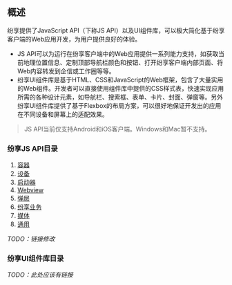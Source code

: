 ## 概述  
纷享提供了JavaScript API（下称JS API）以及UI组件库，可以极大简化基于纷享客户端的Web应用开发，为用户提供良好的体验。   
- JS API可以为运行在纷享客户端中的Web应用提供一系列能力支持，如获取当前地理位置信息、定制顶部导航栏颜色和按钮、打开纷享客户端内部页面、将Web内容转发到企信或工作圈等等。  
- 纷享UI组件库是基于HTML、CSS和JavaScript的Web框架，包含了大量实用的Web组件。开发者可以直接使用组件库中提供的CSS样式表，快速实现应用所需的各种设计元素，如导航栏、搜索框、表单、卡片、封面、弹窗等。另外纷享UI组件库提供了基于Flexbox的布局方案，可以很好地保证开发出的应用在不同设备和屏幕上的适配效果。   

> JS API当前仅支持Android和iOS客户端。Windows和Mac暂不支持。

### 纷享JS API目录  

1. [容器](http://open.fxiaoke.com)
2. [设备](http://open.fxiaoke.com)
3. [启动器](http://open.fxiaoke.com)
4. [Webview](http://open.fxiaoke.com)
5. [弹层](http://open.fxiaoke.com)
6. [纷享业务](http://open.fxiaoke.com)
7. [媒体](http://open.fxiaoke.com)
8. [通用](http://open.fxiaoke.com)

*TODO：链接修改*

### 纷享UI组件库目录

*TODO：此处应该有链接*